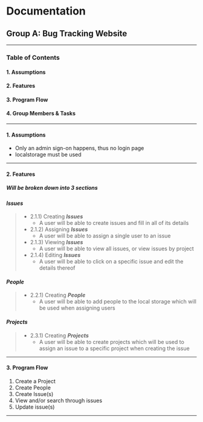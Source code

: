 # Documentation
## Group A: Bug Tracking Website
---
### Table of Contents
#### 1. Assumptions
#### 2. Features
#### 3. Program Flow
#### 4. Group Members & Tasks
---
#### 1. Assumptions
+ Only an admin sign-on happens, thus no login page
+ localstorage must be used

---
#### 2. Features
##### Will be broken down into 3 sections
#### **_Issues_**
>+  2.1.1) Creating **_Issues_**
>    *  A user will be able to create issues and fill in all of its details 
>+  2.1.2) Assigning **_Issues_**
>    * A user will be able to assign a single user to an issue
>+  2.1.3) Viewing **_Issues_**
>    * A user will be able to view all issues, or view issues by project
>+  2.1.4) Editing **_Issues_**
>    * A user will be able to click on a specific issue and edit the details thereof

#### **_People_**
>+ 2.2.1) Creating **_People_**
>   * A user will be able to add people to the local storage which will be used when assigning users

#### **_Projects_**
>+ 2.3.1) Creating **_Projects_**
>   * A user will be able to create projects which will be used to assign an issue to a specific project when creating the issue

---
#### 3. Program Flow
1. Create a Project
2. Create People
3. Create Issue(s)
4. View and/or search through issues
5. Update issue(s)
---


